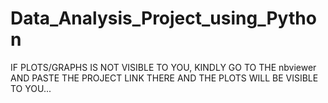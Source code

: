 # Data_Analysis_Project_using_Python
IF PLOTS/GRAPHS IS NOT VISIBLE TO YOU, KINDLY GO TO THE nbviewer AND PASTE THE PROJECT LINK THERE AND THE PLOTS WILL BE VISIBLE TO YOU...


